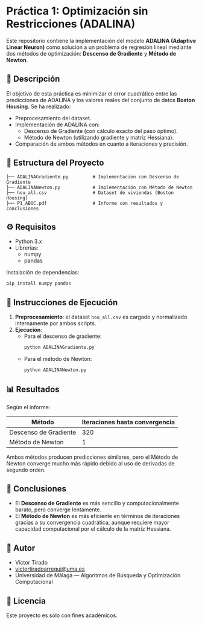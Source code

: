 # Práctica 1: Optimización sin Restricciones (ADALINA)

Este repositorio contiene la implementación del modelo **ADALINA (Adaptive Linear Neuron)** como solución a un problema de regresión lineal mediante dos métodos de optimización: **Descenso de Gradiente** y **Método de Newton**.

## 📌 Descripción

El objetivo de esta práctica es minimizar el error cuadrático entre las predicciones de ADALINA y los valores reales del conjunto de datos **Boston Housing**. Se ha realizado:

- Preprocesamiento del dataset.
- Implementación de ADALINA con:
  - Descenso de Gradiente (con cálculo exacto del paso óptimo).
  - Método de Newton (utilizando gradiente y matriz Hessiana).
- Comparación de ambos métodos en cuanto a iteraciones y precisión.

## 📁 Estructura del Proyecto

```
├── ADALINAGradiente.py         # Implementación con Descenso de Gradiente
├── ADALINANewton.py            # Implementación con Método de Newton
├── hou_all.csv                 # Dataset de viviendas (Boston Housing)
├── P1_ABOC.pdf                 # Informe con resultados y conclusiones
```

## ⚙️ Requisitos

- Python 3.x
- Librerías:
  - numpy
  - pandas

Instalación de dependencias:
```bash
pip install numpy pandas
```

## 🧪 Instrucciones de Ejecución

1. **Preprocesamiento**: el dataset `hou_all.csv` es cargado y normalizado internamente por ambos scripts.
2. **Ejecución**:
   - Para el descenso de gradiente:
     ```bash
     python ADALINAGradiente.py
     ```
   - Para el método de Newton:
     ```bash
     python ADALINANewton.py
     ```

## 📊 Resultados

Según el informe:

| Método               | Iteraciones hasta convergencia |
|----------------------|-------------------------------|
| Descenso de Gradiente| 320                           |
| Método de Newton     | 1                             |

Ambos métodos producen predicciones similares, pero el Método de Newton converge mucho más rápido debido al uso de derivadas de segundo orden.

## 🧠 Conclusiones

- El **Descenso de Gradiente** es más sencillo y computacionalmente barato, pero converge lentamente.
- El **Método de Newton** es más eficiente en términos de iteraciones gracias a su convergencia cuadrática, aunque requiere mayor capacidad computacional por el cálculo de la matriz Hessiana.

## 👤 Autor

- Víctor Tirado  
- victortiradoarregui@uma.es  
- Universidad de Málaga — Algoritmos de Búsqueda y Optimización Computacional

## 📄 Licencia

Este proyecto es solo con fines académicos.
